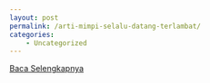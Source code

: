 ```yaml
---
layout: post
permalink: /arti-mimpi-selalu-datang-terlambat/
categories:
    - Uncategorized
---
```


[Baca Selengkapnya](/05)
